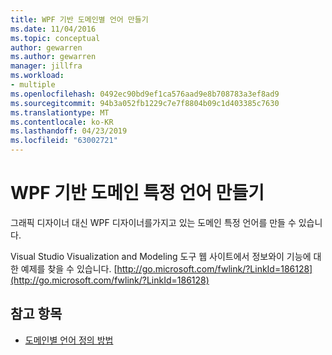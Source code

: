 ```yaml
---
title: WPF 기반 도메인별 언어 만들기
ms.date: 11/04/2016
ms.topic: conceptual
author: gewarren
ms.author: gewarren
manager: jillfra
ms.workload:
- multiple
ms.openlocfilehash: 0492ec90bd9ef1ca576aad9e8b708783a3ef8ad9
ms.sourcegitcommit: 94b3a052fb1229c7e7f8804b09c1d403385c7630
ms.translationtype: MT
ms.contentlocale: ko-KR
ms.lasthandoff: 04/23/2019
ms.locfileid: "63002721"
---
```

# <a name="create-a-wpf-based-domain-specific-language"></a>WPF 기반 도메인 특정 언어 만들기

그래픽 디자이너 대신 WPF 디자이너를가지고 있는 도메인 특정 언어를 만들 수 있습니다.

Visual Studio Visualization and Modeling 도구 웹 사이트에서 정보와이 기능에 대 한 예제를 찾을 수 있습니다. [http://go.microsoft.com/fwlink/?LinkId=186128](http://go.microsoft.com/fwlink/?LinkId=186128)

## <a name="see-also"></a>참고 항목

- [도메인별 언어 정의 방법](../modeling/how-to-define-a-domain-specific-language.md)